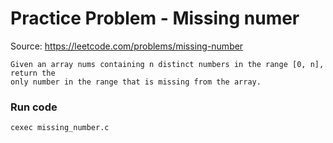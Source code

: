 # Practice Problem - Missing numer

Source: https://leetcode.com/problems/missing-number

```text
Given an array nums containing n distinct numbers in the range [0, n], return the
only number in the range that is missing from the array.
```

### Run code

```bash
cexec missing_number.c
```
